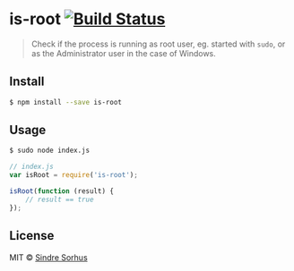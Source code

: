 # is-root [![Build Status](https://travis-ci.org/sindresorhus/is-root.svg?branch=master)](https://travis-ci.org/sindresorhus/is-root)

> Check if the process is running as root user, eg. started with `sudo`, or as the Administrator user in the case of Windows.


## Install

```sh
$ npm install --save is-root
```


## Usage

```sh
$ sudo node index.js
```

```js
// index.js
var isRoot = require('is-root');

isRoot(function (result) {
	// result == true
});
```


## License

MIT © [Sindre Sorhus](http://sindresorhus.com)
